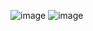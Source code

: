 ![image](https://github.com/sgarobi3/FluenSTEM-App/assets/74927424/aa2bda47-a0f4-46ef-a760-93be3e19d9c6)
![image](https://github.com/sgarobi3/FluenSTEM-App/assets/74927424/fbeeb906-a2b2-466e-9c89-55c01c0ccd3a)

